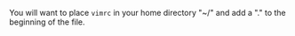 You will want to place `vimrc` in your home directory "~/" and add a "." to the beginning of the file.
